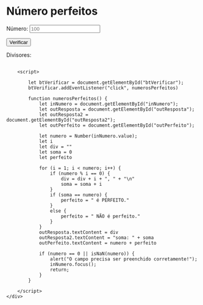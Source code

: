 <!DOCTYPE html>
<html lang="pt-br">

<head>
    <meta charset="UTF-8">
    <meta http-equiv="X-UA-Compatible" content="IE=edge">
    <meta name="viewport" content="width=device-width, initial-scale=1.0">
    <title>Números Perfeitos</title>
    <link rel="stylesheet" href="numeros_perfeitos.css">
</head>

<body>
    <div id="corpo">
        <div>
            <h1 class="titulo">Número perfeitos</h1>
        </div>
        <div>
            <p class="numero">Número: <input class="quadradoNumero" type="number" id="inNumero" placeholder="100"></p>
        </div>
        <p><input class="botao" type="button" value="Verificar" id="btVerificar"></p>
        <p class="divisores">Divisores:</p>
        <p id="outResposta" class="resposta1"></p>
        <p id="outResposta2" class="resposta2"></p>
        <h2 id="outPerfeito" class="resposta3"></h2>

        <script>

            let btVerificar = document.getElementById("btVerificar");
            btVerificar.addEventListener("click", numerosPerfeitos)

            function numerosPerfeitos() {
                let inNumero = document.getElementById("inNumero");
                let outResposta = document.getElementById("outResposta");
                let outResposta2 = document.getElementById("outResposta2");
                let outPerfeito = document.getElementById("outPerfeito");

                let numero = Number(inNumero.value);
                let i
                let div = ""
                let soma = 0
                let perfeito

                for (i = 1; i < numero; i++) {
                    if (numero % i == 0) {
                        div = div + i + ", " + "\n"
                        soma = soma + i
                    }
                    if (soma == numero) {
                        perfeito = " é PERFEITO."
                    }
                    else {
                        perfeito = " NÃO é perfeito."
                    }
                }
                outResposta.textContent = div
                outResposta2.textContent = "soma: " + soma
                outPerfeito.textContent = numero + perfeito

                if (numero == 0 || isNaN(numero)) {
                    alert("O campo precisa ser preenchido corretamente!");
                    inNumero.focus();
                    return;
                }
            }

        </script>
    </div>
</body>

</html>
